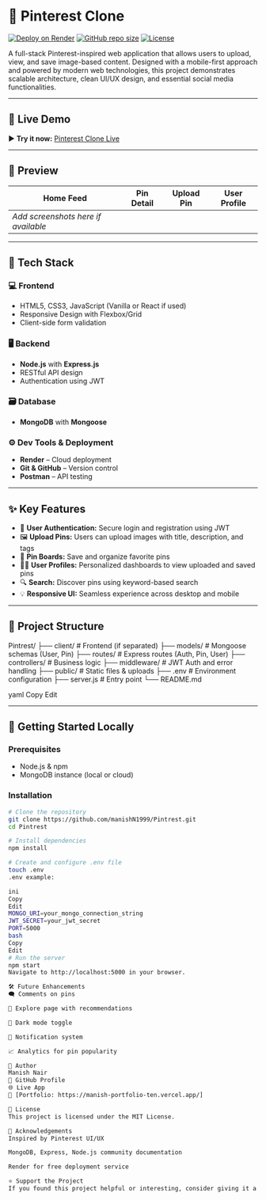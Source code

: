 # 📌 Pinterest Clone

[![Deploy on Render](https://img.shields.io/badge/Deployed%20on-Render-green.svg?style=flat&logo=render)](https://pinterest-cs3q.onrender.com/)
[![GitHub repo size](https://img.shields.io/github/repo-size/manishN1999/Pintrest?color=blue&style=flat-square)](https://github.com/manishN1999/Pintrest)
[![License](https://img.shields.io/badge/license-MIT-lightgrey.svg?style=flat-square)](LICENSE)

A full-stack Pinterest-inspired web application that allows users to upload, view, and save image-based content. Designed with a mobile-first approach and powered by modern web technologies, this project demonstrates scalable architecture, clean UI/UX design, and essential social media functionalities.

---

## 🚀 Live Demo

▶️ **Try it now:** [Pinterest Clone Live](https://pinterest-cs3q.onrender.com/)

---

## 📸 Preview

| Home Feed | Pin Detail | Upload Pin | User Profile |
|-----------|-------------|------------|---------------|
| _Add screenshots here if available_ |

---

## 🧱 Tech Stack

### 💻 Frontend
- HTML5, CSS3, JavaScript (Vanilla or React if used)
- Responsive Design with Flexbox/Grid
- Client-side form validation

### 🖥 Backend
- **Node.js** with **Express.js**
- RESTful API design
- Authentication using JWT

### 🗃 Database
- **MongoDB** with **Mongoose**

### ⚙️ Dev Tools & Deployment
- **Render** – Cloud deployment
- **Git & GitHub** – Version control
- **Postman** – API testing

---

## ✨ Key Features

- 🔐 **User Authentication:** Secure login and registration using JWT
- 🖼️ **Upload Pins:** Users can upload images with title, description, and tags
- 📌 **Pin Boards:** Save and organize favorite pins
- 🧑‍💼 **User Profiles:** Personalized dashboards to view uploaded and saved pins
- 🔍 **Search:** Discover pins using keyword-based search
- 💡 **Responsive UI:** Seamless experience across desktop and mobile

---

## 📂 Project Structure

Pintrest/
├── client/ # Frontend (if separated)
├── models/ # Mongoose schemas (User, Pin)
├── routes/ # Express routes (Auth, Pin, User)
├── controllers/ # Business logic
├── middleware/ # JWT Auth and error handling
├── public/ # Static files & uploads
├── .env # Environment configuration
├── server.js # Entry point
└── README.md

yaml
Copy
Edit

---

## 🧪 Getting Started Locally

### Prerequisites
- Node.js & npm
- MongoDB instance (local or cloud)

### Installation

```bash
# Clone the repository
git clone https://github.com/manishN1999/Pintrest.git
cd Pintrest

# Install dependencies
npm install

# Create and configure .env file
touch .env
.env example:

ini
Copy
Edit
MONGO_URI=your_mongo_connection_string
JWT_SECRET=your_jwt_secret
PORT=5000
bash
Copy
Edit
# Run the server
npm start
Navigate to http://localhost:5000 in your browser.

🛠️ Future Enhancements
🗨️ Comments on pins

🧭 Explore page with recommendations

🌙 Dark mode toggle

🔔 Notification system

📈 Analytics for pin popularity

👤 Author
Manish Nair
📎 GitHub Profile
🌐 Live App
📧 [Portfolio: https://manish-portfolio-ten.vercel.app/]

📜 License
This project is licensed under the MIT License.

🙌 Acknowledgements
Inspired by Pinterest UI/UX

MongoDB, Express, Node.js community documentation

Render for free deployment service

⭐ Support the Project
If you found this project helpful or interesting, consider giving it a ⭐ on GitHub. Your support is appreciated!
